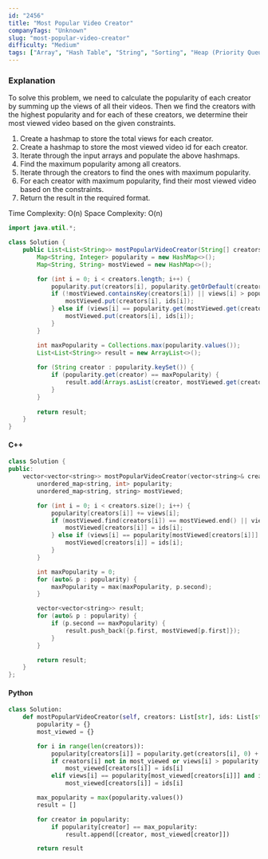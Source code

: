 ```yaml
---
id: "2456"
title: "Most Popular Video Creator"
companyTags: "Unknown"
slug: "most-popular-video-creator"
difficulty: "Medium"
tags: ["Array", "Hash Table", "String", "Sorting", "Heap (Priority Queue)"]
---
```


### Explanation
To solve this problem, we need to calculate the popularity of each creator by summing up the views of all their videos. Then we find the creators with the highest popularity and for each of these creators, we determine their most viewed video based on the given constraints.

1. Create a hashmap to store the total views for each creator.
2. Create a hashmap to store the most viewed video id for each creator.
3. Iterate through the input arrays and populate the above hashmaps.
4. Find the maximum popularity among all creators.
5. Iterate through the creators to find the ones with maximum popularity.
6. For each creator with maximum popularity, find their most viewed video based on the constraints.
7. Return the result in the required format.

Time Complexity: O(n)
Space Complexity: O(n)

```java
import java.util.*;

class Solution {
    public List<List<String>> mostPopularVideoCreator(String[] creators, String[] ids, int[] views) {
        Map<String, Integer> popularity = new HashMap<>();
        Map<String, String> mostViewed = new HashMap<>();

        for (int i = 0; i < creators.length; i++) {
            popularity.put(creators[i], popularity.getOrDefault(creators[i], 0) + views[i]);
            if (!mostViewed.containsKey(creators[i]) || views[i] > popularity.get(mostViewed.get(creators[i]))) {
                mostViewed.put(creators[i], ids[i]);
            } else if (views[i] == popularity.get(mostViewed.get(creators[i])) && ids[i].compareTo(mostViewed.get(creators[i])) < 0) {
                mostViewed.put(creators[i], ids[i]);
            }
        }

        int maxPopularity = Collections.max(popularity.values());
        List<List<String>> result = new ArrayList<>();
        
        for (String creator : popularity.keySet()) {
            if (popularity.get(creator) == maxPopularity) {
                result.add(Arrays.asList(creator, mostViewed.get(creator)));
            }
        }
        
        return result;
    }
}
```

#### C++
```cpp
class Solution {
public:
    vector<vector<string>> mostPopularVideoCreator(vector<string>& creators, vector<string>& ids, vector<int>& views) {
        unordered_map<string, int> popularity;
        unordered_map<string, string> mostViewed;

        for (int i = 0; i < creators.size(); i++) {
            popularity[creators[i]] += views[i];
            if (mostViewed.find(creators[i]) == mostViewed.end() || views[i] > popularity[mostViewed[creators[i]]]) {
                mostViewed[creators[i]] = ids[i];
            } else if (views[i] == popularity[mostViewed[creators[i]]] && ids[i] < mostViewed[creators[i]]) {
                mostViewed[creators[i]] = ids[i];
            }
        }

        int maxPopularity = 0;
        for (auto& p : popularity) {
            maxPopularity = max(maxPopularity, p.second);
        }

        vector<vector<string>> result;
        for (auto& p : popularity) {
            if (p.second == maxPopularity) {
                result.push_back({p.first, mostViewed[p.first]});
            }
        }

        return result;
    }
};
```

#### Python
```python
class Solution:
    def mostPopularVideoCreator(self, creators: List[str], ids: List[str], views: List[int]) -> List[List[str]]:
        popularity = {}
        most_viewed = {}

        for i in range(len(creators)):
            popularity[creators[i]] = popularity.get(creators[i], 0) + views[i]
            if creators[i] not in most_viewed or views[i] > popularity[most_viewed[creators[i]]]:
                most_viewed[creators[i]] = ids[i]
            elif views[i] == popularity[most_viewed[creators[i]]] and ids[i] < most_viewed[creators[i]]:
                most_viewed[creators[i]] = ids[i]

        max_popularity = max(popularity.values())
        result = []

        for creator in popularity:
            if popularity[creator] == max_popularity:
                result.append([creator, most_viewed[creator]])

        return result
```
